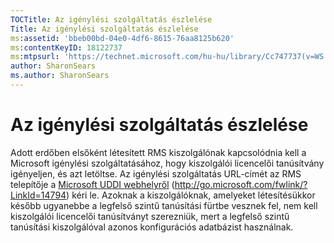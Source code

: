 ```yaml
---
TOCTitle: Az igénylési szolgáltatás észlelése
Title: Az igénylési szolgáltatás észlelése
ms:assetid: 'bbeb00bd-04e0-4df6-8615-76aa8125b620'
ms:contentKeyID: 18122737
ms:mtpsurl: 'https://technet.microsoft.com/hu-hu/library/Cc747737(v=WS.10)'
author: SharonSears
ms.author: SharonSears
---
```


Az igénylési szolgáltatás észlelése
===================================

Adott erdőben elsőként létesített RMS kiszolgálónak kapcsolódnia kell a Microsoft igénylési szolgáltatásához, hogy kiszolgálói licencelői tanúsítvány igényeljen, és azt letöltse. Az igénylési szolgáltatás URL-címét az RMS telepítője a [Microsoft UDDI webhelyről](http://go.microsoft.com/fwlink/?linkid=14794) (http://go.microsoft.com/fwlink/?LinkId=14794) kéri le. Azoknak a kiszolgálóknak, amelyeket létesítésükkor később ugyanebbe a legfelső szintű tanúsítási fürtbe vesznek fel, nem kell kiszolgálói licencelői tanúsítványt szerezniük, mert a legfelső szintű tanúsítási kiszolgálóval azonos konfigurációs adatbázist használnak.
